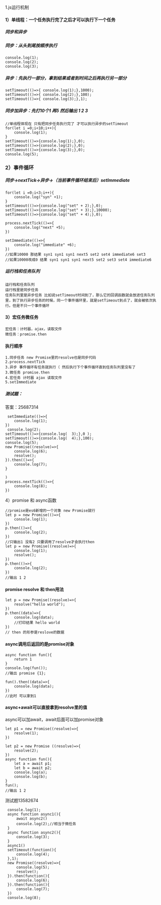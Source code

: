 1.js运行机制

#### 1）单线程：一个任务执行完了之后才可以执行下一个任务

##### 同步和异步

##### 同步：从头到尾按顺序执行

```
console.log(1);
console.log(2);
console.log(3);
```

##### 异步：先执行一部分，拿到结果或者到时间之后再执行另一部分

```
setTimeout(()=>{ console.log(1);},1000);
setTimeout(()=>{ console.log(2);},100);
setTimeout(()=>{ console.log(3);},1);
```

##### 同步加异步：先打10个1 再5 然后输出 1 2 3 

```
//单线程体现在 只有把同步任务执行完了 才可以执行异步的setTimeout 
for(let i =0;i<10;i++){
    console.log(1);
}
setTimeout(()=>{console.log(1);},0);
setTimeout(()=>{console.log(2);},0);
setTimeout(()=>{console.log(3);},0);
console.log(5);
```

### 2）事件循环

##### 同步→nextTick→异步→（当前事件循环结束后）setImmediate

```
for(let i =0;i<3;i++){
    console.log("syn" +1);
}
setTimeout(()=>{console.log("set" + 2);},0);
setTimeout(()=>{console.log("set" + 3);},10000); 
setTimeout(()=>{console.log("set" + 4);},0);

process.nextTick(()=>{
    console.log("next" +5);
})

setImmediate(()=>{
    console.log("immediate" +6);
})
//如果10000 那结果 syn1 syn1 syn1 next5 set2 set4 immediate6 set3
//如果10000改成0 结果 syn1 syn1 syn1 next5 set2 set3 set4 immediate6  
```

##### 运行栈和任务队列

```
运行栈和任务队列
运行栈里是同步任务
任务队列里是异步任务 比如说setTimeout时间到了，那么它的回调函数就会放进任务队列里，到了执行异步任务的时候，同一个事件循环里，就是setTimeout到点了，就会被依次执行。但是不只一个事件循环
```

#### 3）宏任务微任务

```
宏任务：计时器，ajax，读取文件
微任务：promise.then

```

#### 执行顺序

```
1.同步任务 new Promise里的resolve也是同步代码
2.process.nextTick
3.异步 事件循环有任务就执行（ 然后执行下个事件循环直到任务队列里没有了
3.微任务 promise.then
4.宏任务 计时器 ajax 读取文件
5.setImmediate
```

##### 测试题：

答案：25687314

```
 setImmediate(()=>{
    console.log(1);
})
 console.log(2);
setTimeout(()=>{console.log(  3);},0 );
setTimeout(()=>{console.log(  4);},100);
console.log(5);
new Promise((resolve)=>{
    console.log(6);
    resolve();
}).then(()=>{
    console.log(7);
}
   
)
process.nextTick(()=>{
    console.log(8);
})

```

4）promise 和 async函数

```
//promise是es6新增的一个对象 new Promise就行
let p = new Promise(()=>{
    console.log(1);
})
p.then(()=>{
    console.log(2);
})
//只输出1 没有2 只要调用了resolve才会执行then
let p = new Promise((resolve)=>{
    console.log(1);
    resolve();
})
p.then(()=>{
    console.log(2);
})
//输出 1 2
```



#### promise resolve 和 then用法

```
let p = new Promise((resolve)=>{ 
    resolve("hello world");
})
p.then((data)=>{
    console.log(data);
    //打印结果 hello world
})
// then 的形参是reslove的数据
```

#### async调用后返回的是promise对象

```
async function fun(){
    return 1
}
console.log(fun());
//输出 promise {1}; 
```

```
fun().then((data)=>{
    console.log(data);
})
//此时 可以拿到1
```

#### async+await可以直接拿到resolve里的值

async可以加await，await后面可以加promise对象

```
let p1 = new Promise((resolve)=>{
    resolve(1);
})

let p2 = new Promise ((resolve)=>{
    resolve(2);
})
async function fun(){
    let a = await p1;
    let b = await p2;
    console.log(a);
    console.log(b);
}
fun();
//输出 1 2
```

测试题13582674

```
 console.log(1);
 async function async1(){
     await async2()
     console.log(2);//相当于微任务
 }
 async function async2(){
     console.log(3);
 }
 async1()
 setTimeout(function(){
     console.log(4);
 },1);
 new Promise((resolve)=>{
     console.log(5);
     resolve();
 }).then(function(){
     console.log(6);
 }).then(function(){
     console.log(7);
 })
 console.log(8);
```


